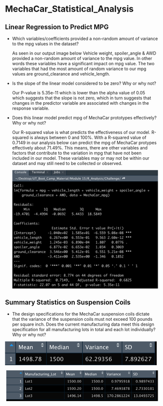# MechaCar_Statistical_Analysis

## Linear Regression to Predict MPG 

- Which variables/coefficients provided a non-random amount of variance to the mpg values in the dataset?

  As seen in our output image below Vehicle weight, spoiler_angle & AWD provided a non-random amount of variance to the mpg value. In other words these variables have a
  significant impact on mpg value. The two variables that had the most amount of random variance to our mpg values are ground_clearance and vehicle_length.
    
    
- Is the slope of the linear model considered to be zero? Why or why not?

  Our P-value is 5.35e-11 which is lower than the alpha value of 0.05 which suggests that the slope is not zero, which in turn suggests that changes in the predictor variable are 
  associated with changes in the response variable.
  
  
- Does this linear model predict mpg of MechaCar prototypes effectively? Why or why not?

  Our R-squared value is what predicts the effectiveness of our model. R-squared is always between 0 and 100%. With a R-squared value of 0.7149 in our analysis below can predict
  the mpg of MechaCar protypes effectively about 71.49%. This means, there are other variables and factors that contribute to the variation in mpg that have not been included in
  our model. These variables may or may not be within our dataset and may still need to be collected or observed.
  
  <p align="left">
  <img src="/Images/Deliverable_1_output.png" width="500">
  </p>


## Summary Statistics on Suspension Coils

- The design specifications for the MechaCar suspension coils dictate that the variance of the suspension coils must not exceed 100 pounds per square inch. Does the current
  manufacturing data meet this design specification for all manufacturing lots in total and each lot individually? Why or why not?
  
  


<p align="left">                                                          
  <img src="/Images/total_summary.png" width="500">
  </p> <p align="right">
  <img src="/Images/lot_summary.png" width="500">
  </p>
  
  
  
